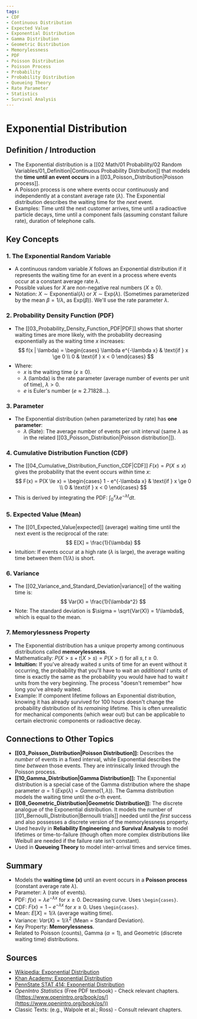 ```yaml
---
tags:
- CDF
- Continuous Distribution
- Expected Value
- Exponential Distribution
- Gamma Distribution
- Geometric Distribution
- Memorylessness
- PDF
- Poisson Distribution
- Poisson Process
- Probability
- Probability Distribution
- Queueing Theory
- Rate Parameter
- Statistics
- Survival Analysis
---
```


# Exponential Distribution

## Definition / Introduction
*   The Exponential distribution is a [[02 Math/01 Probability/02 Random Variables/01_Definition|Continuous Probability Distribution]] that models the **time until an event occurs** in a [[03_Poisson_Distribution|Poisson process]].
*   A Poisson process is one where events occur continuously and independently at a constant average rate ($\lambda$). The Exponential distribution describes the waiting time for the *next* event.
*   Examples: Time until the next customer arrives, time until a radioactive particle decays, time until a component fails (assuming constant failure rate), duration of telephone calls.

## Key Concepts

### 1. The Exponential Random Variable
*   A continuous random variable $X$ follows an Exponential distribution if it represents the waiting time for an event in a process where events occur at a constant average rate $\lambda$.
*   Possible values for $X$ are non-negative real numbers ($X \ge 0$).
*   Notation: $X \sim \text{Exponential}(\lambda)$ or $X \sim \text{Exp}(\lambda)$. (Sometimes parameterized by the mean $\beta = 1/\lambda$, as $\text{Exp}(\beta)$). We'll use the rate parameter $\lambda$.

### 2. Probability Density Function (PDF)
*   The [[03_Probability_Density_Function_PDF|PDF]] shows that shorter waiting times are more likely, with the probability decreasing exponentially as the waiting time $x$ increases:
    $$
    f(x | \lambda) = \begin{cases} \lambda e^{-\lambda x} & \text{if } x \ge 0 \\ 0 & \text{if } x < 0 \end{cases}
    $$
*   Where:
    *   $x$ is the waiting time ($x \ge 0$).
    *   $\lambda$ (lambda) is the rate parameter (average number of events per unit of time), $\lambda > 0$.
    *   $e$ is Euler's number ($e \approx 2.71828...$).

### 3. Parameter
*   The Exponential distribution (when parameterized by rate) has **one parameter**:
    *   $\lambda$ (Rate): The average number of events per unit interval (same $\lambda$ as in the related [[03_Poisson_Distribution|Poisson distribution]]).

### 4. Cumulative Distribution Function (CDF)
*   The [[04_Cumulative_Distribution_Function_CDF|CDF]] $F(x) = P(X \le x)$ gives the probability that the event occurs *within* time $x$:
    $$
    F(x) = P(X \le x) = \begin{cases} 1 - e^{-\lambda x} & \text{if } x \ge 0 \\ 0 & \text{if } x < 0 \end{cases}
    $$
*   This is derived by integrating the PDF: $\int_0^x \lambda e^{-\lambda t} dt$.

### 5. Expected Value (Mean)
*   The [[01_Expected_Value|expected]] (average) waiting time until the next event is the reciprocal of the rate:
    $$ E[X] = \frac{1}{\lambda} $$
*   Intuition: If events occur at a high rate ($\lambda$ is large), the average waiting time between them ($1/\lambda$) is short.

### 6. Variance
*   The [[02_Variance_and_Standard_Deviation|variance]] of the waiting time is:
    $$ Var(X) = \frac{1}{\lambda^2} $$
*   Note: The standard deviation is $\sigma = \sqrt{Var(X)} = 1/\lambda$, which is equal to the mean.

### 7. Memorylessness Property
*   The Exponential distribution has a unique property among continuous distributions called **memorylessness**.
*   Mathematically: $P(X > s + t | X > s) = P(X > t)$ for all $s, t \ge 0$.
*   **Intuition:** If you've already waited $s$ units of time for an event without it occurring, the probability that you'll have to wait an *additional* $t$ units of time is exactly the same as the probability you would have had to wait $t$ units from the very beginning. The process "doesn't remember" how long you've already waited.
*   Example: If component lifetime follows an Exponential distribution, knowing it has already survived for 100 hours doesn't change the probability distribution of its *remaining* lifetime. This is often unrealistic for mechanical components (which wear out) but can be applicable to certain electronic components or radioactive decay.

## Connections to Other Topics
*   **[[03_Poisson_Distribution|Poisson Distribution]]:** Describes the *number* of events in a fixed interval, while Exponential describes the *time between* those events. They are intrinsically linked through the Poisson process.
*   **[[10_Gamma_Distribution|Gamma Distribution]]:** The Exponential distribution is a special case of the Gamma distribution where the shape parameter $\alpha=1$ ($Exp(\lambda) = Gamma(1, \lambda)$). The Gamma distribution models the waiting time until the $\alpha$-th event.
*   **[[08_Geometric_Distribution|Geometric Distribution]]:** The discrete analogue of the Exponential distribution. It models the number of [[01_Bernoulli_Distribution|Bernoulli trials]] needed until the *first* success and also possesses a discrete version of the memorylessness property.
*   Used heavily in **Reliability Engineering** and **Survival Analysis** to model lifetimes or time-to-failure (though often more complex distributions like Weibull are needed if the failure rate isn't constant).
*   Used in **Queueing Theory** to model inter-arrival times and service times.

## Summary
*   Models the **waiting time ($x$)** until an event occurs in a **Poisson process** (constant average rate $\lambda$).
*   Parameter: $\lambda$ (rate of events).
*   PDF: $f(x) = \lambda e^{-\lambda x}$ for $x \ge 0$. Decreasing curve. Uses `\begin{cases}`.
*   CDF: $F(x) = 1 - e^{-\lambda x}$ for $x \ge 0$. Uses `\begin{cases}`.
*   Mean: $E[X] = 1/\lambda$ (average waiting time).
*   Variance: $Var(X) = 1/\lambda^2$ (Mean = Standard Deviation).
*   Key Property: **Memorylessness**.
*   Related to Poisson (counts), Gamma ($\alpha=1$), and Geometric (discrete waiting time) distributions.

## Sources
*   [Wikipedia: Exponential Distribution](https://en.wikipedia.org/wiki/Exponential_distribution)
*   [Khan Academy: Exponential Distribution](https://www.khanacademy.org/math/statistics-probability/modeling-distributions-of-data/continuous-random-variables-library/v/exponential-distribution-probability-density-function)
*   [PennState STAT 414: Exponential Distribution](https://online.stat.psu.edu/stat414/lesson/16/16.3)
*   *OpenIntro Statistics* (Free PDF textbook) - Check relevant chapters. ([https://www.openintro.org/book/os/](https://www.openintro.org/book/os/))
*   Classic Texts: (e.g., Walpole et al.; Ross) - Consult relevant chapters.